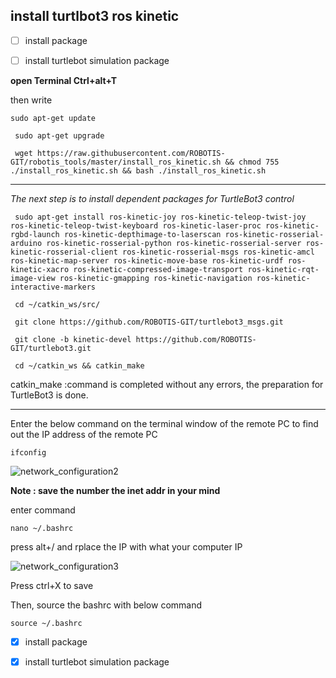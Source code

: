  ## install turtlbot3 ros kinetic
 
 - [ ] install package 
- [ ] install turtlebot simulation package 
 
 
 **open Terminal Ctrl+alt+T**
 
 then write 
 
 `sudo apt-get update` 

` sudo apt-get upgrade` 

` wget https://raw.githubusercontent.com/ROBOTIS-GIT/robotis_tools/master/install_ros_kinetic.sh && chmod 755 ./install_ros_kinetic.sh && bash ./install_ros_kinetic.sh`

---

*The next step is to install dependent packages for TurtleBot3 control*


` sudo apt-get install ros-kinetic-joy ros-kinetic-teleop-twist-joy ros-kinetic-teleop-twist-keyboard ros-kinetic-laser-proc ros-kinetic-rgbd-launch ros-kinetic-depthimage-to-laserscan ros-kinetic-rosserial-arduino ros-kinetic-rosserial-python ros-kinetic-rosserial-server ros-kinetic-rosserial-client ros-kinetic-rosserial-msgs ros-kinetic-amcl ros-kinetic-map-server ros-kinetic-move-base ros-kinetic-urdf ros-kinetic-xacro ros-kinetic-compressed-image-transport ros-kinetic-rqt-image-view ros-kinetic-gmapping ros-kinetic-navigation ros-kinetic-interactive-markers` 


` cd ~/catkin_ws/src/` 

` git clone https://github.com/ROBOTIS-GIT/turtlebot3_msgs.git` 

` git clone -b kinetic-devel https://github.com/ROBOTIS-GIT/turtlebot3.git` 

` cd ~/catkin_ws && catkin_make`  


catkin_make :command is completed without any errors, the preparation for TurtleBot3 is done.

---

Enter the below command on the terminal window of the remote PC to find out the IP address of the remote PC

`ifconfig`

![network_configuration2](https://user-images.githubusercontent.com/62897025/86635495-2505d300-bfa1-11ea-8701-e7105134527d.png)

**Note : save the number the inet addr in your mind**

enter command 

`nano ~/.bashrc`

press alt+/ and rplace the IP with what your computer IP 

![network_configuration3](https://user-images.githubusercontent.com/62897025/86635500-27682d00-bfa1-11ea-967e-1ff8fa4df14a.png)

Press ctrl+X to save 

Then, source the bashrc with below command

`source ~/.bashrc`

- [x] install package  
- [x] install turtlebot simulation package


